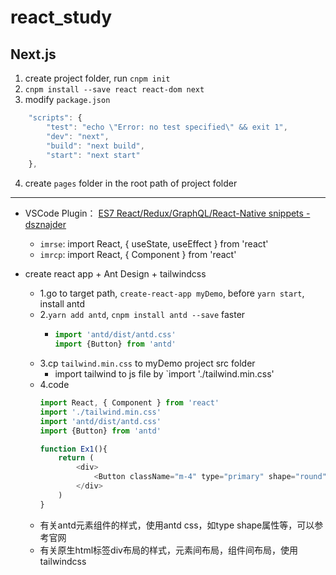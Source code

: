 # react_study


## Next.js

1. create project folder, run `cnpm init`
2. `cnpm install --save react react-dom next`
3. modify `package.json`
```javascript
    "scripts": {
        "test": "echo \"Error: no test specified\" && exit 1",
        "dev": "next",
        "build": "next build",
        "start": "next start"
    },
```
4. create `pages` folder in the root path of project folder





-----

- VSCode Plugin： [ES7 React/Redux/GraphQL/React-Native snippets - dsznajder](https://marketplace.visualstudio.com/items?itemName=dsznajder.es7-react-js-snippets)
  - `imrse`: import React, { useState, useEffect } from 'react'
  - `imrcp`: import React, { Component } from 'react'


- create react app + Ant Design + tailwindcss
  - 1.go to target path, `create-react-app myDemo`, before `yarn start`, install antd
  - 2.`yarn add antd`, `cnpm install antd --save` faster
    - ```javascript
      import 'antd/dist/antd.css'
      import {Button} from 'antd'
      ```
  - 3.cp `tailwind.min.css` to myDemo project src folder
    - import tailwind to js file by `import './tailwind.min.css'
  - 4.code
    ```javascript
    import React, { Component } from 'react'
    import './tailwind.min.css'
    import 'antd/dist/antd.css'
    import {Button} from 'antd'
    
    function Ex1(){
        return (
            <div>
                <Button className="m-4" type="primary" shape="round">Click</Button>
            </div>
        )
    }
    ```
  - 有关antd元素组件的样式，使用antd css，如type shape属性等，可以参考官网
  - 有关原生html标签div布局的样式，元素间布局，组件间布局，使用tailwindcss


